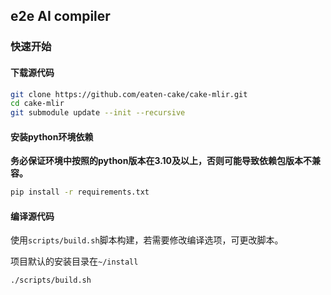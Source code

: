 ## e2e AI compiler

### 快速开始

#### 下载源代码

```bash
git clone https://github.com/eaten-cake/cake-mlir.git
cd cake-mlir
git submodule update --init --recursive 
```

#### 安装python环境依赖

**务必保证环境中按照的python版本在3.10及以上，否则可能导致依赖包版本不兼容。**

```bash
pip install -r requirements.txt
```

#### 编译源代码

使用`scripts/build.sh`脚本构建，若需要修改编译选项，可更改脚本。

项目默认的安装目录在`~/install`

```bash
./scripts/build.sh
```